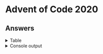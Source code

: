 # Advent of Code 2020

## Answers

<details>
<summary>Table</summary>
    <table>
        <tr>
            <th></th>
            <th>Part 1</th>
            <th>Part 2</th>
        </tr>
        <tr>
            <td><a href="src/main/java/com/lewisbirks/adventofcode/day/Day1.java">Day 1 </a></td>
            <td>987339</td>
            <td>259521570</td>
        </tr>
        <tr>
            <td><a href="src/main/java/com/lewisbirks/adventofcode/day/Day2.java">Day 2</a></td>
            <td>603</td>
            <td>404</td>
        </tr>
        <tr>
            <td><a href="src/main/java/com/lewisbirks/adventofcode/day/Day3.java">Day 3</a></td>
            <td>145</td>
            <td>3424528800</td>
        </tr>
        <tr>
            <td><a href="src/main/java/com/lewisbirks/adventofcode/day/Day4.java">Day 4</a></td>
            <td>264</td>
            <td>224</td>
        </tr>
        <tr>
            <td><a href="src/main/java/com/lewisbirks/adventofcode/day/Day5.java">Day 5</a></td>
            <td>998</td>
            <td>676</td>
        </tr>
        <tr>
            <td><a href="src/main/java/com/lewisbirks/adventofcode/day/Day6.java">Day 6</a></td>
            <td>6534</td>
            <td>3402</td>
        </tr>
    </table>
</details>
<details>
    <summary>Console output</summary>
    <pre>
==========================
Year 2020
==========================
Day 01: Report Repair
	Part 1: 987339 (14ms)
	Part 2: 259521570 (18ms)
Day 02: Password Philosophy
	Part 1: 603 (154ms)
	Part 2: 404 (3ms)
Day 03: Toboggan Trajectory
	Part 1: 145 (3ms)
	Part 2: 3424528800 (0ms)
Day 04: Passport Processing
	Part 1: 264 (15ms)
	Part 2: 224 (10ms)
Day 05: Binary Boarding
	Part 1: 998 (8ms)
	Part 2: 676 (8ms)
Day 06: Custom Customs
	Part 1: 6534 (8ms)
	Part 2: 3402 (8ms)
==========================
</pre>
</details>

